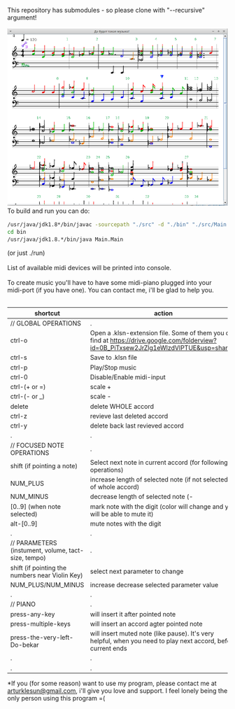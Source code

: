 This repository has submodules - so please clone with "--recursive" argument!<br />
<br />
![Alt text](/midiana_for_git.png?raw=true "Optional Title")
<br />
To build and run you can do: <br />
```sh
/usr/java/jdk1.8*/bin/javac -sourcepath "./src" -d "./bin" "./src/Main.Main.java"
cd bin
/usr/java/jdk1.8.*/bin/java Main.Main
```
(or just ./run)<br />
<br />
List of available midi devices will be printed into console.<br />
<br />
To create music you'll have to have some midi-piano plugged into your midi-port (if you have one). You can contact me, i'll be glad to help you.<br />
<br />

| shortcut | action |
 -------- | ------ |
| // GLOBAL OPERATIONS | . |
| ctrl-o | Open a .klsn-extension file. Some of them you can find at https://drive.google.com/folderview?id=0B_PiTxsew2JrZlg1eWlzdVlPTUE&usp=sharing |
| ctrl-s | Save to .klsn file |
| ctrl-p | Play/Stop music |
| ctrl-0 | Disable/Enable midi-input |
| ctrl-(+ or =) | scale + |
| ctrl-(- or _) | scale - |
| delete | delete WHOLE accord |
| ctrl-z | revieve last deleted accord |
| ctrl-y | delete back last revieved accord |
| . | . |
| // FOCUSED NOTE OPERATIONS | . |
| shift (if pointing a note) | Select next note in current accord (for following operations) |
| NUM_PLUS | increase length of selected note (if not selected - of whole accord) |
| NUM_MINUS | decrease length of selected note (-||-) |
| [0..9] (when note selected) | mark note with the digit (color will change and you will be able to mute it) |
| alt-[0..9] | mute notes with the digit |
| . | . |
| // PARAMETERS (instument, volume, tact-size, tempo) | . |
| shift (if pointing the numbers near Violin Key) | select next parameter to change |
| NUM_PLUS/NUM_MINUS | increase decrease selected parameter value |
| . | . |
| // PIANO | . |
| press-any-key | will insert it after pointed note |
| press-multiple-keys | will insert an accord agter pointed note |
| press-the-very-left-Do-bekar | will insert muted note (like pause). It's very helpful, when you need to play next accord, before current ends |
| . | . |
| . | . |
*If you (for some reason) want to use my program, please contact me at arturklesun@gmail.com, i'll give you love and support. I feel lonely being the only person using this program =( <br />
